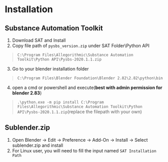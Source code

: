 # Installation

## Substance Automation Toolkit
1. Download SAT and Install 
2. Copy file path of `pysbs_version.zip` under SAT Folder\Python API
> `C:\Program Files\Allegorithmic\Substance Automation Toolkit\Python API\Pysbs-2020.1.1.zip`
3. Go to your blender installation folder
> `C:\Program Files\Blender Foundation\Blender 2.82\2.82\python\bin`
4. open a cmd or powershell and execute(**best with admin permission for blender 2.83**)
> `.\python.exe -m pip install C:\Program Files\Allegorithmic\Substance Automation Toolkit\Python API\Pysbs-2020.1.1.zip`(replace the filepath with your own)

## Sublender.zip
1. Open Blender -> Edit -> Preference -> Add-On -> Install -> Select sublender.zip and install
2. For Linux user, you will need to fill the input named `SAT Installation Path`